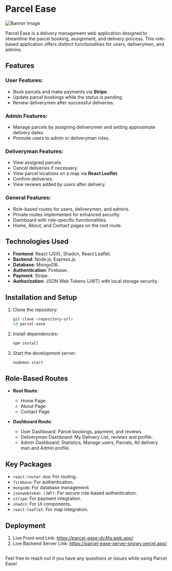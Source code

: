 # Parcel Ease

![Banner Image](https://i.ibb.co.com/8mMQcGH/Screenshot-2025-01-23-at-10-16-14-PM.png)

Parcel Ease is a delivery management web application designed to streamline the parcel booking, assignment, and delivery process. This role-based application offers distinct functionalities for users, deliverymen, and admins.

## Features

### User Features:
- Book parcels and make payments via **Stripe**.
- Update parcel bookings while the status is pending.
- Review deliverymen after successful deliveries.

### Admin Features:
- Manage parcels by assigning deliverymen and setting approximate delivery dates.
- Promote users to admin or deliveryman roles.

### Deliveryman Features:
- View assigned parcels.
- Cancel deliveries if necessary.
- View parcel locations on a map via **React Leaflet**.
- Confirm deliveries.
- View reviews added by users after delivery.

### General Features:
- Role-based routes for users, deliverymen, and admins.
- Private routes implemented for enhanced security.
- Dashboard with role-specific functionalities.
- Home, About, and Contact pages on the root route.

## Technologies Used

- **Frontend**: React (JSX), Shadcn, React Leaflet.
- **Backend**: Node.js, Express.js.
- **Database**: MongoDB.
- **Authentication**: Firebase.
- **Payment**: Stripe.
- **Authorization**: JSON Web Tokens (JWT) with local storage security.

## Installation and Setup

1. Clone the repository:
   ```bash
   git clone <repository-url>
   cd parcel-ease
   ```

2. Install dependencies:
   ```bash
   npm install
   ```

3. Start the development server:
   ```bash
   nodemon start
   ```

## Role-Based Routes

- **Root Route**:
  - Home Page
  - About Page
  - Contact Page

- **Dashboard Route**:
  - User Dashboard: Parcel bookings, payment, and reviews.
  - Deliveryman Dashboard: My Delivery List, reviews and profile.
  - Admin Dashboard: Statistics, Manage users, Parcels, All delivery man and Admin profile.

## Key Packages

- `react-router-dom`: For routing.
- `firebase`: For authentication.
- `mongodb`: For database management.
- `jsonwebtoken (JWT)`: For secure role-based authentication.
- `stripe`: For payment integration.
- `shadcn`: For UI components.
- `react-leaflet`: For map integration.

## Deployment

1. Live Front-end Link: https://parcel-ease-dc4fa.web.app/ 
2. Live Backend Server Link: https://parcel-ease-server-snowy.vercel.app/


## 

Feel free to reach out if you have any questions or issues while using Parcel Ease!
